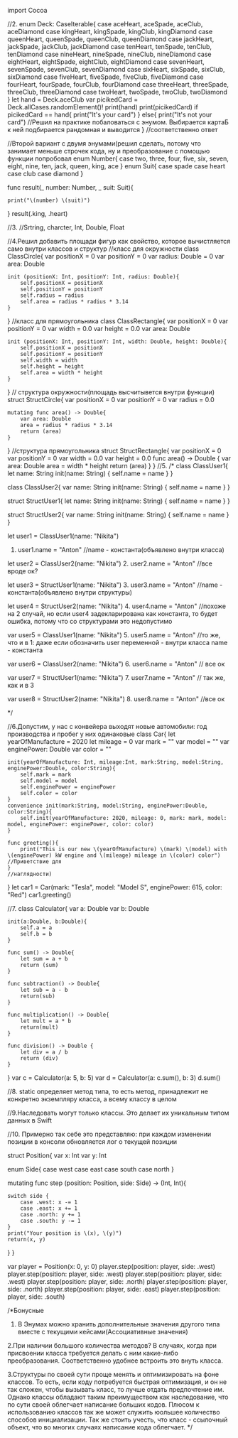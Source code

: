 import Cocoa


//2.
enum Deck: CaseIterable{
    case aceHeart, aceSpade, aceClub, aceDiamond
    case kingHeart, kingSpade, kingClub, kingDiamond
    case queenHeart, queenSpade, queenClub, queenDiamond
    case jackHeart, jackSpade, jackClub, jackDiamond
    case tenHeart, tenSpade, tenClub, tenDiamond
    case nineHeart, nineSpade, nineClub, nineDiamond
    case eightHeart, eightSpade, eightClub, eightDiamond
    case sevenHeart, sevenSpade, sevenClub, sevenDiamond
    case sixHeart, sixSpade, sixClub, sixDiamond
    case fiveHeart, fiveSpade, fiveClub, fiveDiamond
    case fourHeart, fourSpade, fourClub, fourDiamond
    case threeHeart, threeSpade, threeClub, threeDiamond
    case twoHeart, twoSpade, twoClub, twoDiamond
}
let hand = Deck.aceClub
var picikedCard = Deck.allCases.randomElement()!
print(hand)
print(picikedCard)
if picikedCard == hand{
    print("It's your card")
}
else{
    print("It's not your card")                     //Решил на практике побаловаться с энумом. Выбирается картаБ к ней подбирается рандомная и выводится
}                                                   //соответственно ответ

//Второй вариант с двумя энумами(решил сделать, потому что занимает меньше строчек кода, ну и преобразование с помощью функции попробовал
enum Number{
    case two, three, four, five, six, seven, eight, nine, ten, jack, queen, king, ace
}
enum Suit{
    case spade
    case heart
    case club
    case diamond
}

func result(_ number: Number, _ suit: Suit){

    print("\(number) \(suit)")
}
result(.king, .heart)

//3.
//Srtring, charcter, Int, Double, Float

//4.Решил добавить площади фигур как свойство, которое вычистляется само внутри классов и структур
//класс для окружности
class ClassCircle{
    var positionX = 0
    var positionY = 0
    var radius: Double = 0
    var area: Double
    
    init (positionX: Int, positionY: Int, radius: Double){
        self.positionX = positionX
        self.positionY = positionY
        self.radius = radius
        self.area = radius * radius * 3.14
    }
}
//класс для прямоугольника
class ClassRectangle{
    var positionX = 0
    var positionY = 0
    var width = 0.0
    var height = 0.0
    var area: Double
    
    init (positionX: Int, positionY: Int, width: Double, height: Double){
        self.positionX = positionX
        self.positionY = positionY
        self.width = width
        self.height = height
        self.area = width * height
    }
}
// структура окружности(площадь высчитывется внутри функции)
struct StructCircle{
    var positionX = 0
    var positionY = 0
    var radius = 0.0
    
    
    mutating func area() -> Double{
        var area: Double
        area = radius * radius * 3.14
        return (area)
    }
}
//структура прямоугольника
struct StructRectangle{
    var positionX = 0
    var positionY = 0
    var width = 0.0
    var height = 0.0
    func area() -> Double {
        var area: Double
        area = width * height
        return (area)
    }
}
//5.
/*
 class ClassUser1{
     let name: String
     init(name: String) {
         self.name = name
     }
 }


 class ClassUser2{
     var name: String
     init(name: String) {
         self.name = name
     }
 }


 struct StructUser1{
     let name: String
     init(name: String) {
         self.name = name
     }
 }


 struct StructUser2{
     var name: String
     init(name: String) {
         self.name = name
     }
 }


 let user1 = ClassUser1(name: "Nikita")
 1. user1.name = "Anton" //name - константа(объявлено внутри класса)


 let user2 = ClassUser2(name: "Nikita")
 2. user2.name = "Anton" //все вроде ок?


 let user3 = StructUser1(name: "Nikita")
 3. user3.name = "Anton" //name - константа(объявлено внутри структуры)


 let user4 = StructUser2(name: "Nikita")
 4. user4.name = "Anton" //похоже на 2 случай, но если user4 задекларирована как константа, то будет ошибка, потому что со структурами это недопустимо


 var user5 = ClassUser1(name: "Nikita")
 5. user5.name = "Anton" //то же, что и в 1: даже если обозначить user переменной - внутри класса name - константа


 var user6 = ClassUser2(name: "Nikita")
 6. user6.name = "Anton" // все ок


 var user7 = StructUser1(name: "Nikita")
 7. user7.name = "Anton" // так же, как и в 3


 var user8 = StructUser2(name: "Nikita")
 8. user8.name = "Anton" //все ок

 */

//6.Допустим, у нас с конвейера выходят новые автомобили: год производства и пробег у них одинаковые
class Car{
    let yearOfManufacture = 2020
    let mileage = 0
    var mark = ""
    var model = ""
    var enginePower: Double
    var color = ""
    
    init(yearOfManufacture: Int, mileage:Int, mark:String, model:String, enginePower:Double, color:String){
        self.mark = mark
        self.model = model
        self.enginePower = enginePower
        self.color = color
    }
    convenience init(mark:String, model:String, enginePower:Double, color:String){
        self.init(yearOfManufacture: 2020, mileage: 0, mark: mark, model: model, enginePower: enginePower, color: color)
    }
    
    func greeting(){
        print("This is our new \(yearOfManufacture) \(mark) \(model) with \(enginePower) kW engine and \(mileage) mileage in \(color) color")       //Приветствие для
    }                                                                                                                                               //наглядности)
}
let car1 = Car(mark: "Tesla", model: "Model S", enginePower: 615, color: "Red")
car1.greeting()

//7.
class Calculator{
    var a: Double
    var b: Double
    
    init(a:Double, b:Double){
        self.a = a
        self.b = b
    }
    
    func sum() -> Double{
        let sum = a + b
        return (sum)
    }
    
    func subtraction() -> Double{
        let sub = a - b
        return(sub)
    }
    
    func multiplication() -> Double{
        let mult = a * b
        return(mult)
    }
    
    func division() -> Double {
        let div = a / b
        return (div)
    }
}
var c = Calculator(a: 5, b: 5)
var d = Calculator(a: c.sum(), b: 3)
d.sum()

//8. static определяет метод типа, то есть метод, принадлежит не конкретно экземпляру класса, а всему классу в целом

//9.Наследовать могут только классы. Это делает их уникальным типом данных в Swift

//10. Примерно так себе это представляю: при каждом изменении позиции в консоли обновляется лог о текущей позиции

struct Position{
    var x: Int
    var y: Int


enum Side{
    case west
    case east
    case south
    case north
}

mutating func step (position: Position, side: Side) -> (Int, Int){

    switch side {
        case .west: x -= 1
        case .east: x += 1
        case .north: y += 1
        case .south: y -= 1
    }
    print("Your position is \(x), \(y)")
    return(x, y)
 }
}


var player = Position(x: 0, y: 0)
player.step(position: player, side: .west)
player.step(position: player, side: .west)
player.step(position: player, side: .west)
player.step(position: player, side: .north)
player.step(position: player, side: .north)
player.step(position: player, side: .east)
player.step(position: player, side: .south)

/*Бонусные
 1. В Энумах можно хранить дополнительные значения другого типа вместе с текущими кейсами(Ассоциативные значения)
 
 2.При наличии большого количества методов?
 В случаях, когда при присвоении класса требуется делать с ним какие-либо преобразования. Соответственно удобнее встроить это внуть класса.
 
 3.Структуры по своей сути проще менять и оптимизировать на фоне классов. То есть, если коду потребуется быстрая оптимизация, и он не так сложен, чтобы
 вызывать класс, то лучше отдать предпочтение им. Однако классы обладают таким преимуществом как наследование, что по сути своей облегчает написание больших кодов.
 Плюсом к использованию классов так же может служить юольшее количество способов инициализации. Так же стоить учесть, что класс - ссылочный объект, что во многих
 случаях написание кода облегчает.
*/
